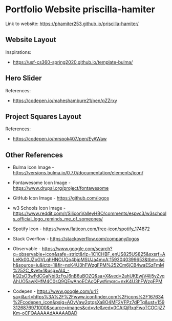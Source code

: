 Portfolio Website priscilla-hamiter
=================

Link to website:
https://phamiter253.github.io/priscilla-hamiter/


Website Layout
--------------

Inspirations:
+ https://usf-cs360-spring2020.github.io/template-bulma/


Hero Slider
-----------

References:
+ https://codepen.io/maheshambure21/pen/qZZrxy

Project Squares Layout
----------------------

References:
+ https://codepen.io/mrspok407/pen/EyAWaw

Other References
----------------

+ Bulma Icon Image - https://versions.bulma.io/0.7.0/documentation/elements/icon/

+ Fontawesome Icon Image - https://www.drupal.org/project/fontawesome

+ GitHub Icon Image - https://github.com/logos

+ w3 Schools Icon Image - https://www.reddit.com/r/SiliconValleyHBO/comments/espvc3/w3schools_official_logo_reminds_me_of_someones/

+ Spotify Icon - https://www.flaticon.com/free-icon/spotify_174872

+ Stack Overflow - https://stackoverflow.com/company/logos

+ Observable - https://www.google.com/search?q=observable+icon&safe=strict&rlz=1C1CHBF_enUS825US825&sxsrf=ALeKk00JZoGVLqhHNOUQo4bjpMSUJa4mxA:1593040399653&tbm=isch&source=iu&ictx=1&fir=nxK4U3hFWzgFPM%252Cm6jCB4waESzFmM%252C_&vet=1&usg=AI4_-kQ2sO3wFdCGaNbi3zFgJ6nB6uBOZQ&sa=X&ved=2ahUKEwjV4Ij5yZvqAhUO5awKHfM4C0sQ9QEwAnoECAcQFw#imgrc=nxK4U3hFWzgFPM

+ Codepen - https://www.google.com/url?sa=i&url=https%3A%2F%2Fwww.iconfinder.com%2Ficons%2F167634%2Fcodepen_icon&psig=AOvVaw2qtqsXa8O4MF2VFPz7dPTq&ust=1593126876971000&source=images&cd=vfe&ved=0CAIQjRxqFwoTCOCIjZ7Km-oCFQAAAAAdAAAAABAD
